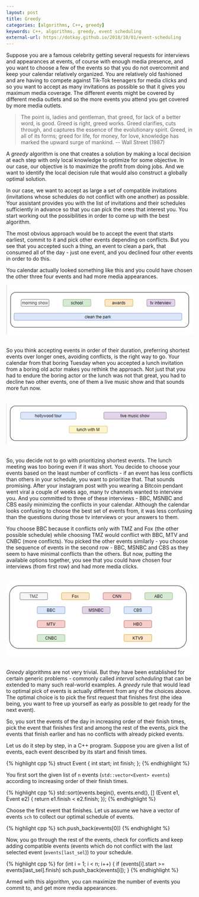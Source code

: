 ```yaml
---
layout: post
title: Greedy
categories: [algorithms, C++, greedy]
keywords: C++, algorithms, greedy, event scheduling
external-url: https://dotkay.github.io/2018/10/01/event-scheduling
---
```


Suppose you are a famous celebrity getting several requests for interviews and appearances at events, of course with enough media presence, and you want to choose a few of the events so that you do not overcommit and keep your calendar relatively organized. You are relatively old fashioned and are having to compete against Tik-Tok teenagers for media clicks and so you want to accept as many invitations as possible so that it gives you maximum media coverage. The different events might be covered by different media outlets and so the more events you attend you get covered by more media outlets.

> The point is, ladies and gentleman, that greed, for lack of a better word, is good. Greed is right, greed works. Greed clarifies, cuts through, and captures the essence of the evolutionary spirit. Greed, in all of its forms; greed for life, for money, for love, knowledge has marked the upward surge of mankind.                 -- Wall Street (1987)

A _greedy_ algorithm is one that creates a solution by making a local decision at each step with only local knowledge to optimize for some objective. In our case, our objective is to maximize the profit from doing jobs. And we want to identify the local decision rule that would also construct a globally optimal solution.

In our case, we want to accept as large a set of compatible invitations (invitations whose schedules do not conflict with one another) as possible. Your assistant provides you with the list of invitations and their schedules sufficiently in advance so that you can pick the ones that interest you. You start working out the possibilities in order to come up with the best algorithm.

The most obvious approach would be to accept the event that starts earliest, commit to it and pick other events depending on conflicts. But you see that you accepted such a thing, an event to clean a park, that consumed all of the day - just one event, and you declined four other events in order to do this.

You calendar actually looked something like this and you could have chosen the other three four events and had more media appearances.
<br>
<div class="img_container">
<center><img src="https://raw.githubusercontent.com/dotkay/tmp/main/algo_illustrations/cleaning_the_park.PNG"></center>
</div>
<br>

So you think accepting events in order of their duration, preferring shortest events over longer ones, avoiding conflicts, is the right way to go. Your calendar from that boring Tuesday when you accepted a lunch invitation from a boring old actor makes you rethink the approach. Not just that you had to endure the boring actor or the lunch was not that great, you had to decline two other events, one of them a live music show and that sounds more fun now.

<br>
<div class="img_container">
<center><img src="https://raw.githubusercontent.com/dotkay/tmp/main/algo_illustrations/boring_lunch.PNG"></center>
</div>
<br>

So, you decide not to go with prioritizing shortest events. The lunch meeting was too boring even if it was short. You decide to choose your events based on the least number of conflicts - if an event has less conflicts than others in your schedule, you want to prioritize that. That sounds promising. After your instagram post with you wearing a Bitcoin pendant went viral a couple of weeks ago, many tv channels wanted to interview you. And you committed to three of these interviews - BBC, MSNBC and CBS easily minimizing the conflicts in your calendar. Although the calendar looks confusing to choose the best set of events from, it was less confusing than the questions during those tv interviews or your answers to them.

You choose BBC because it conflicts only with TMZ and Fox (the other possible schedule) while choosing TMZ would conflict with BBC, MTV and CNBC (more conflicts). You picked the other events similarly - you choose the sequence of events in the second row - BBC, MSNBC and CBS as they seem to have minimal conflicts than the others. But now, putting the available options together, you see that you could have chosen four interviews (from first row) and had more media clicks.

<br>
<div class="img_container">
<center><img src="https://raw.githubusercontent.com/dotkay/tmp/main/algo_illustrations/tv_interviews.PNG"></center>
</div>
<br>

_Greedy_ algorithms are not very trivial. But they have been established for certain generic problems - commonly called _interval scheduling_ that can be extended to many such real-world examples. A _greedy_ rule that would lead to optimal pick of events is actually different from any of the choices above. The optimal choice is to pick the first request that finishes first (the idea being, you want to free up yourself as early as possible to get ready for the next event). 

So, you sort the events of the day in increasing order of their finish times, pick the event that finishes first and among the rest of the events, pick the events that finish earlier and has no conflicts with already picked events.

Let us do it step by step, in a C++ program. Suppose you are given a list of events, each event described by its start and finish times.

{% highlight cpp %}
struct Event
{
  int start;
  int finish;
};
{% endhighlight %}

You first sort the given list of `n` events (`std::vector<Event> events`) according to increasing order of their finish times.

{% highlight cpp %}
std::sort(events.begin(), events.end(),
            [] (Event e1, Event e2) { return e1.finish < e2.finish; });
{% endhighlight %}

Choose the first event that finishes. Let us assume we have a vector of events `sch` to collect our optimal schedule of events.


{% highlight cpp %}
sch.push_back(events[0])
{% endhighlight %}

Now, you go through the rest of the events, check for conflicts and keep adding compatible events (events which do not conflict with the last selected event (`events[last_sel`)) to your schedule.

{% highlight cpp %}
for (int i = 1; i < n; i++)
  {
    if (events[i].start >= events[last_sel].finish)
      sch.push_back(events[i]);
  }
{% endhighlight %}

Armed with this algorithm, you can maximize the number of events you commit to, and get more media appearances.
